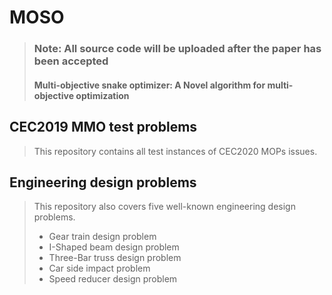 # MOSO

> ### Note: All source code will be uploaded after the paper has been accepted
> #### Multi-objective snake optimizer: A Novel algorithm for multi-objective optimization


## CEC2019 MMO test problems
> This repository contains all test instances of CEC2020 MOPs issues.

## Engineering design problems
> This repository also covers five well-known engineering design problems.
> - Gear train design problem
> - I-Shaped beam design problem
> - Three-Bar truss design problem
> - Car side impact problem
> - Speed reducer design problem
